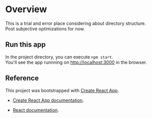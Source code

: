 # Overview

This is a trial and error place considering about directory structure.\
Post subjective optimizations for now.

## Run this app

In the project directory, you can execute `npm start`.\
You'll see the app runnning on [http://localhost:3000](http://localhost:3000) in the browser.

## Reference

This project was bootstrapped with [Create React App](https://github.com/facebook/create-react-app).

* [Create React App documentation](https://facebook.github.io/create-react-app/docs/getting-started).

* [React documentation](https://reactjs.org/).
